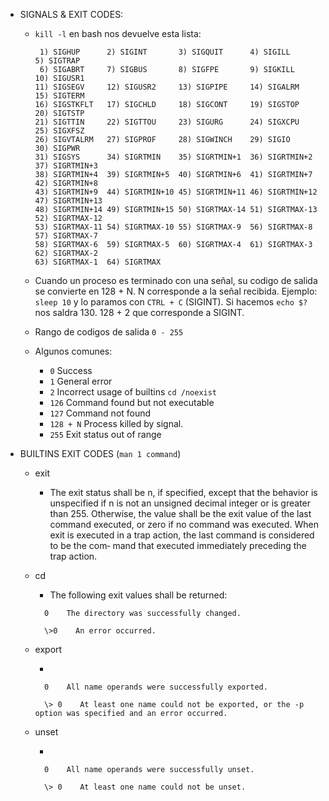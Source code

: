 

* SIGNALS & EXIT CODES:

	- `kill -l` en bash nos devuelve esta lista:

		```
		 1) SIGHUP		2) SIGINT	 	3) SIGQUIT	 	4) SIGILL	 	5) SIGTRAP
		 6) SIGABRT	 	7) SIGBUS	 	8) SIGFPE	 	9) SIGKILL		10) SIGUSR1
		11) SIGSEGV		12) SIGUSR2		13) SIGPIPE		14) SIGALRM		15) SIGTERM
		16) SIGSTKFLT	17) SIGCHLD		18) SIGCONT		19) SIGSTOP		20) SIGTSTP
		21) SIGTTIN		22) SIGTTOU		23) SIGURG		24) SIGXCPU		25) SIGXFSZ
		26) SIGVTALRM	27) SIGPROF		28) SIGWINCH	29) SIGIO		30) SIGPWR
		31) SIGSYS		34) SIGRTMIN	35) SIGRTMIN+1	36) SIGRTMIN+2	37) SIGRTMIN+3
		38) SIGRTMIN+4	39) SIGRTMIN+5	40) SIGRTMIN+6	41) SIGRTMIN+7	42) SIGRTMIN+8
		43) SIGRTMIN+9	44) SIGRTMIN+10	45) SIGRTMIN+11	46) SIGRTMIN+12	47) SIGRTMIN+13
		48) SIGRTMIN+14	49) SIGRTMIN+15	50) SIGRTMAX-14	51) SIGRTMAX-13	52) SIGRTMAX-12
		53) SIGRTMAX-11	54) SIGRTMAX-10	55) SIGRTMAX-9	56) SIGRTMAX-8	57) SIGRTMAX-7
		58) SIGRTMAX-6	59) SIGRTMAX-5	60) SIGRTMAX-4	61) SIGRTMAX-3	62) SIGRTMAX-2
		63) SIGRTMAX-1	64) SIGRTMAX
		```
	- Cuando un proceso es terminado con una señal, su codigo de salida se convierte en 128 + N.
		N corresponde a la señal recibida. 
		Ejemplo: `sleep 10` y lo paramos con `CTRL + C` (SIGINT). Si hacemos `echo $?` nos saldra 130.
		128 + 2 que corresponde a SIGINT. 

	- Rango de codigos de salida `0 - 255`

	- Algunos comunes:
		
		+ `0` Success
		+ `1` General error
		+ `2` Incorrect usage of builtins `cd /noexist`
		+ `126` Command found but not executable
		+ `127` Command not found
		+ `128 + N` Process killed by signal.
		+ `255` Exit status out of range


* BUILTINS EXIT CODES (`man 1 command`)

	- exit

		+ The  exit  status shall be n, if specified, except that the behavior is unspecified if n is not an unsigned decimal
	   integer or is greater than 255. Otherwise, the value shall be the exit value of the last command executed, or  zero
	   if  no  command was executed. When exit is executed in a trap action, the last command is considered to be the com‐
	   mand that executed immediately preceding the trap action.


	- cd 

		+    The following exit values shall be returned:

			0    The directory was successfully changed.

			\>0    An error occurred.

	- export

		+

			0    All name operands were successfully exported.

			\> 0    At least one name could not be exported, or the -p option was specified and an error occurred.

	- unset

		+

			0    All name operands were successfully unset.

			\> 0    At least one name could not be unset.
